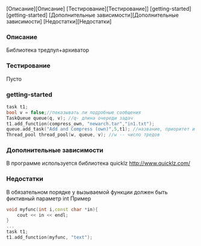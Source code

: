 [Описание][Описание]
[Тестирование][Тестирование]]
[getting-started][getting-started]
[Дополнительные зависимости][Дополнительные зависимости]
[Недостатки][Недостатки]

### Описание ###
Библиотека тредпул+архиватор

### Тестирование ###
Пусто

### getting-started ###
``` cpp
task t1;
bool v = false;//показывать ли подробные сообщения
TaskQueue queue(q, v); //q- длина очереди задач
t1.add_function(compress_own, "newarch.tar","in1.txt");	
queue.add_task("Add and Compress (own)",5,t1); //название, приоритет и экземпляр структуры task
Thread_pool thread_pool(w, queue, v); //w -- число тредов
```
### Дополнительные зависимости ### 
В программе используется библиотека quicklz http://www.quicklz.com/

### Недостатки ###
В обязательном порядке у вызываемой функции должен быть фиктивный параметр int
Пример
```cpp
void myfunc(int i,const char *in){
	cout << in << endl;
}
...
task t1;
t1.add_function(myfunc, "text");	

```
